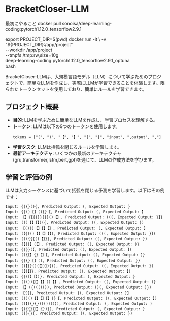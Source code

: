 # BracketCloser-LLM

最初にやること
docker pull sonoisa/deep-learning-coding:pytorch1.12.0_tensorflow2.9.1



export PROJECT_DIR=$(pwd)
docker run -it \
  -v "${PROJECT_DIR}:/app/project" \
  --workdir /app/project \
  --tmpfs /tmp:rw,size=10g \
  deep-learning-coding:pytorch1.12.0_tensorflow2.9.1_optuna \
  bash




BracketCloser-LLMは、大規模言語モデル（LLM）について学ぶためのプロジェクトで、簡単なLLMを作成し、実際にLLMが学習できることを体験します。限られたトークンセットを使用しており、簡単にルールを学習できます。

## プロジェクト概要
- **目的**: LLMを学ぶために簡単なLLMを作成し、学習プロセスを理解する。
- **トークン**: LLMは以下の9つのトークンを使用します。
  ```
  tokens = ["(", ")", "【", "】", "{", "}", "input", ",output", ","]
  ```
- **学習タスク**: LLMは括弧を閉じるルールを学習します。
- **最新アーキテクチャ**: いくつかの最新のアーキテクチャ(gru,transformer,lstm,bert,gpt)を通じて、LLMの作成方法を学びます。

## 学習と評価の例
LLMは入力シーケンスに基づいて括弧を閉じる予測を学習します。以下はその例です：

```
Input: {}{}(){, Predicted Output: (, Expected Output: }
Input: {}()【】(){}【, Predicted Output: (, Expected Output: 】
Input: 【】{【{{}}{{}()【】, Predicted Output: (((, Expected Output: }】}
Input: (()【】【】)({, Predicted Output: ((, Expected Output: })
Input: 【()()【】【】【】, Predicted Output: (, Expected Output: 】
Input: (【{(()【】【】【】), Predicted Output: (((, Expected Output: }】)
Input: ()({{{()【】}}, Predicted Output: ((, Expected Output: })
Input: {【{}】(【】, Predicted Output: ((, Expected Output: )}
Input: {{}}(【, Predicted Output: ((, Expected Output: 】)
Input: (){【】{}【】【, Predicted Output: ((, Expected Output: 】}
Input: {{{}【】(), Predicted Output: ((, Expected Output: }}
Input: ((【{}()(【】)】){(), Predicted Output: ((, Expected Output: })
Input: (【{【】}, Predicted Output: ((, Expected Output: 】)
Input: {{(【】【】)}, Predicted Output: (, Expected Output: }
Input: ((()){【】【】()【】, Predicted Output: ((, Expected Output: )}
Input: 【】({((()()), Predicted Output: ()(, Expected Output: )})
Input: 【{{}, Predicted Output: }(, Expected Output: }】
Input: (()()【】【】【】{}【, Predicted Output: ((, Expected Output: 】)
Input: ((【({}{})(())()】), Predicted Output: (, Expected Output: )
Input: {({{}(【】{})}), Predicted Output: (, Expected Output: }
Input: ({}{}{, Predicted Output: ((, Expected Output: })
```